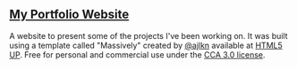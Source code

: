 ## <a href="https://mgtezak.github.io/" target="_blank" rel="noopener noreferrer">My Portfolio Website</a>

A website to present some of the projects I've been working on. 
It was built using a template called "Massively" created by
<a href="https://aj.lkn.io/" target="_blank" rel="noopener noreferrer">@ajlkn</a>
available at
<a href="https://html5up.net" target="_blank" rel="noopener noreferrer">HTML5 UP</a>. 
Free for personal and commercial use under the
<a href="https://html5up.net/license" target="_blank" rel="noopener noreferrer">CCA 3.0 license</a>.